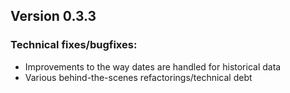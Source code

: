 ## Version 0.3.3

### Technical fixes/bugfixes:

- Improvements to the way dates are handled for historical data
- Various behind-the-scenes refactorings/technical debt